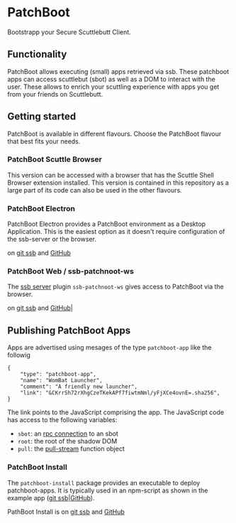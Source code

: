 # PatchBoot

Bootstrapp your Secure Scuttlebutt Client.

## Functionality

PatchBoot allows executing (small) apps retrieved via ssb. These patchboot apps can access scuttlebut (sbot) as well as a DOM to interact with the user. These allows to enrich your scuttling experience with apps you get from your friends on Scuttlebutt.

## Getting started

PatchBoot is available in different flavours. Choose the PatchBoot flavour that best fits your needs.

### PatchBoot Scuttle Browser

This version can be accessed with a browser that has the Scuttle Shell Browser extension installed. This version is contained in this repository as a large part of its code can also be used in the other flavours.

### PatchBoot Electron

PatchBoot Electron provides a PatchBoot environment as a Desktop Application. This is the easiest option as it doesn't require configuration of the ssb-server or the browser.

on [git ssb](http://localhost:7718/%25kpL5iXptJ9tE4Otr%2FT292O1wXhILwyJ1uL9fEvuzu8o%3D.sha256) and [GitHub](https://github.com/retog/patchboot-electron)

### PatchBoot Web / ssb-patchnoot-ws

The [ssb server](https://github.com/ssbc/ssb-server) plugin `ssb-patchnoot-ws` gives access to PatchBoot via the browser.

on [git ssb](http://localhost:7718/%25i0elaPNUwbdizoEA0Vu882FgBpyopA1zJaf%2FyTImc9k%3D.sha256) and [GitHub](https://github.com/retog/ssb-patchboot-ws)|

## Publishing PatchBoot Apps

Apps are advertised using mesages of the type `patchboot-app` like the followig

```
{
    "type": "patchboot-app",
    "name": "WomBat Launcher",
    "comment": "A friendly new launcher",
    "link": "&CKrrSh72rXhgCzeTKekAPf7fiwtmNml/yFjXCe4ovnE=.sha256",
}
```

The link points to the JavaScript comprising the app. The JavaScript code has access to the following variables:

- `sbot`: an [rpc connection](https://ssbc.github.io/scuttlebutt-protocol-guide/#rpc-protocol) to an sbot
- `root`: the root of the shadow DOM
- `pull`: the [pull-stream](https://github.com/pull-stream/pull-stream) function object

### PatchBoot Install

The `patchboot-install` package provides an executable to deploy patchboot-apps. It is typically used in an npm-script as shown in the example app ([git ssb](http://localhost:7718/%25twbtHOe0su5W7DKukx8lI9YCqIhC6HoYbNstHLLjEe4%3D.sha256)|[GitHub](https://github.com/retog/patchboot-example-app)).

PathBoot Install is on [git ssb](http://localhost:7718/%25QiwZCEBr%2BVjz8iAJA1azXykvFHXCB%2FYINbDAoBtOw88%3D.sha256) and [GitHub](https://github.com/retog/patchboot-install)

